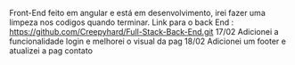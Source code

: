 Front-End feito em angular e está em desenvolvimento, irei fazer uma limpeza nos codigos quando terminar. 
Link para o back End : https://github.com/Creepyhard/Full-Stack-Back-End.git
17/02 Adicionei a funcionalidade login e melhorei o visual da pag
18/02 Adicionei um footer e atualizei a pag contato 
